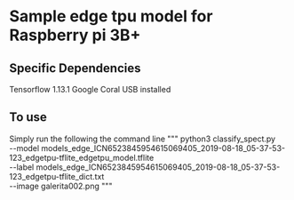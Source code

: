 # Sample edge tpu model for Raspberry pi 3B+

## Specific Dependencies
Tensorflow 1.13.1
Google Coral USB installed
 
## To use 
Simply run the following the command line
"""
python3 classify_spect.py \
--model models_edge_ICN6523845954615069405_2019-08-18_05-37-53-123_edgetpu-tflite_edgetpu_model.tflite \
--label models_edge_ICN6523845954615069405_2019-08-18_05-37-53-123_edgetpu-tflite_dict.txt \
--image galerita002.png
"""

